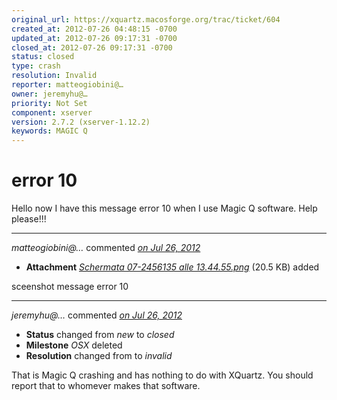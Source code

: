 ```yaml
---
original_url: https://xquartz.macosforge.org/trac/ticket/604
created_at: 2012-07-26 04:48:15 -0700
updated_at: 2012-07-26 09:17:31 -0700
closed_at: 2012-07-26 09:17:31 -0700
status: closed
type: crash
resolution: Invalid
reporter: matteogiobini@…
owner: jeremyhu@…
priority: Not Set
component: xserver
version: 2.7.2 (xserver-1.12.2)
keywords: MAGIC Q
---
```


error 10
========


Hello now I have this message error 10 when I use Magic Q software. Help please!!!



---

*matteogiobini@…* commented *[on Jul 26, 2012](https://xquartz.macosforge.org/trac/attachment/ticket/604/Schermata%2007-2456135%20alle%2013.44.55.png "July 26, 2012 at 4:48 AM PDT")*

-   **Attachment** *[Schermata 07-2456135 alle 13.44.55.png](../attachment/ticket/604/Schermata%2007-2456135%20alle%2013.44.55.png)* (20.5 KB) added

sceenshot message error 10



---

*jeremyhu@…* commented *[on Jul 26, 2012](https://xquartz.macosforge.org/trac/ticket/604#comment:1 "July 26, 2012 at 9:17 AM PDT")*

-   **Status** changed from *new* to *closed*
-   **Milestone** *OSX* deleted
-   **Resolution** changed from to *invalid*

That is Magic Q crashing and has nothing to do with XQuartz. You should report that to whomever makes that software.



